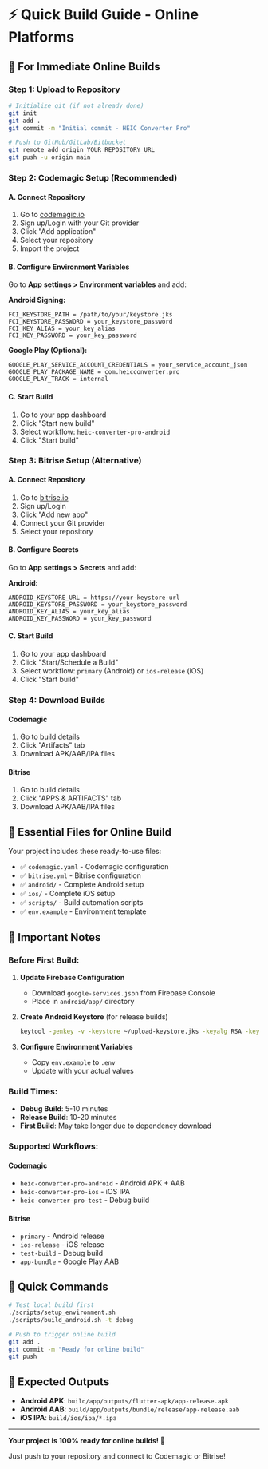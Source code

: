 # ⚡ Quick Build Guide - Online Platforms

## 🎯 For Immediate Online Builds

### Step 1: Upload to Repository
```bash
# Initialize git (if not already done)
git init
git add .
git commit -m "Initial commit - HEIC Converter Pro"

# Push to GitHub/GitLab/Bitbucket
git remote add origin YOUR_REPOSITORY_URL
git push -u origin main
```

### Step 2: Codemagic Setup (Recommended)

#### A. Connect Repository
1. Go to [codemagic.io](https://codemagic.io)
2. Sign up/Login with your Git provider
3. Click "Add application"
4. Select your repository
5. Import the project

#### B. Configure Environment Variables
Go to **App settings > Environment variables** and add:

**Android Signing:**
```
FCI_KEYSTORE_PATH = /path/to/your/keystore.jks
FCI_KEYSTORE_PASSWORD = your_keystore_password
FCI_KEY_ALIAS = your_key_alias
FCI_KEY_PASSWORD = your_key_password
```

**Google Play (Optional):**
```
GOOGLE_PLAY_SERVICE_ACCOUNT_CREDENTIALS = your_service_account_json
GOOGLE_PLAY_PACKAGE_NAME = com.heicconverter.pro
GOOGLE_PLAY_TRACK = internal
```

#### C. Start Build
1. Go to your app dashboard
2. Click "Start new build"
3. Select workflow: `heic-converter-pro-android`
4. Click "Start build"

### Step 3: Bitrise Setup (Alternative)

#### A. Connect Repository
1. Go to [bitrise.io](https://bitrise.io)
2. Sign up/Login
3. Click "Add new app"
4. Connect your Git provider
5. Select your repository

#### B. Configure Secrets
Go to **App settings > Secrets** and add:

**Android:**
```
ANDROID_KEYSTORE_URL = https://your-keystore-url
ANDROID_KEYSTORE_PASSWORD = your_keystore_password
ANDROID_KEY_ALIAS = your_key_alias
ANDROID_KEY_PASSWORD = your_key_password
```

#### C. Start Build
1. Go to your app dashboard
2. Click "Start/Schedule a Build"
3. Select workflow: `primary` (Android) or `ios-release` (iOS)
4. Click "Start build"

### Step 4: Download Builds

#### Codemagic
1. Go to build details
2. Click "Artifacts" tab
3. Download APK/AAB/IPA files

#### Bitrise
1. Go to build details
2. Click "APPS & ARTIFACTS" tab
3. Download APK/AAB/IPA files

## 🔧 Essential Files for Online Build

Your project includes these ready-to-use files:

- ✅ `codemagic.yaml` - Codemagic configuration
- ✅ `bitrise.yml` - Bitrise configuration  
- ✅ `android/` - Complete Android setup
- ✅ `ios/` - Complete iOS setup
- ✅ `scripts/` - Build automation scripts
- ✅ `env.example` - Environment template

## 🚨 Important Notes

### Before First Build:
1. **Update Firebase Configuration**
   - Download `google-services.json` from Firebase Console
   - Place in `android/app/` directory

2. **Create Android Keystore** (for release builds)
   ```bash
   keytool -genkey -v -keystore ~/upload-keystore.jks -keyalg RSA -keysize 2048 -validity 10000 -alias upload
   ```

3. **Configure Environment Variables**
   - Copy `env.example` to `.env`
   - Update with your actual values

### Build Times:
- **Debug Build**: 5-10 minutes
- **Release Build**: 10-20 minutes
- **First Build**: May take longer due to dependency download

### Supported Workflows:

#### Codemagic
- `heic-converter-pro-android` - Android APK + AAB
- `heic-converter-pro-ios` - iOS IPA
- `heic-converter-pro-test` - Debug build

#### Bitrise  
- `primary` - Android release
- `ios-release` - iOS release
- `test-build` - Debug build
- `app-bundle` - Google Play AAB

## 🎯 Quick Commands

```bash
# Test local build first
./scripts/setup_environment.sh
./scripts/build_android.sh -t debug

# Push to trigger online build
git add .
git commit -m "Ready for online build"
git push
```

## 📱 Expected Outputs

- **Android APK**: `build/app/outputs/flutter-apk/app-release.apk`
- **Android AAB**: `build/app/outputs/bundle/release/app-release.aab`  
- **iOS IPA**: `build/ios/ipa/*.ipa`

---

**Your project is 100% ready for online builds! 🚀**

Just push to your repository and connect to Codemagic or Bitrise!
